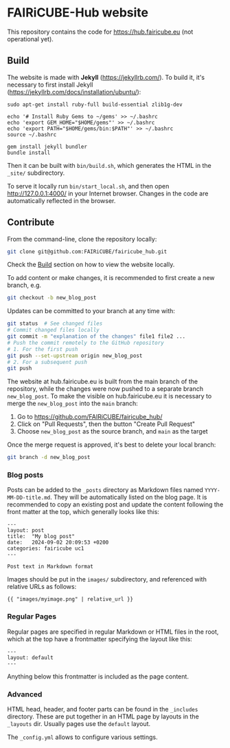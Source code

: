 # FAIRiCUBE-Hub website

This repository contains the code for https://hub.fairicube.eu (not operational yet).

## Build

The website is made with **Jekyll** (https://jekyllrb.com/).
To build it, it's necessary to first install Jekyll
(https://jekyllrb.com/docs/installation/ubuntu/):

    sudo apt-get install ruby-full build-essential zlib1g-dev

    echo '# Install Ruby Gems to ~/gems' >> ~/.bashrc
    echo 'export GEM_HOME="$HOME/gems"' >> ~/.bashrc
    echo 'export PATH="$HOME/gems/bin:$PATH"' >> ~/.bashrc
    source ~/.bashrc

    gem install jekyll bundler
    bundle install

Then it can be built with `bin/build.sh`, which generates the HTML in
the `_site/` subdirectory.

To serve it locally run `bin/start_local.sh`, and then open 
http://127.0.0.1:4000/ in your Internet browser. Changes in the code are
automatically reflected in the browser.

## Contribute

From the command-line, clone the repository locally:

```sh
git clone git@github.com:FAIRiCUBE/fairicube_hub.git
```

Check the [Build](#build) section on how to view the website locally.

To add content or make changes, it is recommended to first create a new
branch, e.g.

```sh
git checkout -b new_blog_post
```

Updates can be committed to your branch at any time with:

```sh
git status  # See changed files
# Commit changed files locally
git commit -m "explanation of the changes" file1 file2 ...
# Push the commit remotely to the GitHub repository
# 1. For the first push
git push --set-upstream origin new_blog_post
# 2. For a subsequent push
git push
```

The website at hub.fairicube.eu is built from the main branch of the
repository, while the changes were now pushed to a separate branch
`new_blog_post`. To make the visible on hub.fairicube.eu it is necessary
to merge the `new_blog_post` into the `main` branch:

1. Go to https://github.com/FAIRiCUBE/fairicube_hub/
2. Click on "Pull Requests", then the button "Create Pull Request"
3. Choose `new_blog_post` as the source branch, and `main` as the target

Once the merge request is approved, it's best to delete your local branch:

```sh
git branch -d new_blog_post
```

### Blog posts

Posts can be added to the `_posts` directory as Markdown files named 
`YYYY-MM-DD-title.md`. They will be automatically listed on the blog page.
It is recommended to copy an existing post and update the content following
the front matter at the top, which generally looks like this:

```
---
layout: post
title:  "My blog post"
date:   2024-09-02 20:09:53 +0200
categories: fairicube uc1
---

Post text in Markdown format
```

Images should be put in the `images/` subdirectory, and referenced with
relative URLs as follows:

```
{{ "images/myimage.png" | relative_url }}
```

### Regular Pages

Regular pages are specified in regular Markdown or HTML files in the root,
which at the top have a frontmatter specifying the layout like this:

```
---
layout: default
---
```

Anything below this frontmatter is included as the page content.


### Advanced

HTML head, header, and footer parts can be found in the `_includes` directory.
These are put together in an HTML page by layouts in the `_layouts` dir.
Usually pages use the `default` layout.

The `_config.yml` allows to configure various settings.
